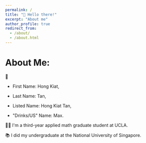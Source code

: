 ```yaml
---
permalink: /
title: "👋 Hello there!"
excerpt: "About me"
author_profile: true
redirect_from: 
  - /about/
  - /about.html
---
```


# **About Me:**

👦 
   * First Name: Hong Kiat, 

   * Last Name: Tan,
    
   * Listed Name: Hong Kiat Tan,
    
   * "Drinks/US" Name: Max.
    
👨‍🎓 I'm a third-year applied math graduate student at UCLA.

📚 I did my undergraduate at the National University of Singapore.

